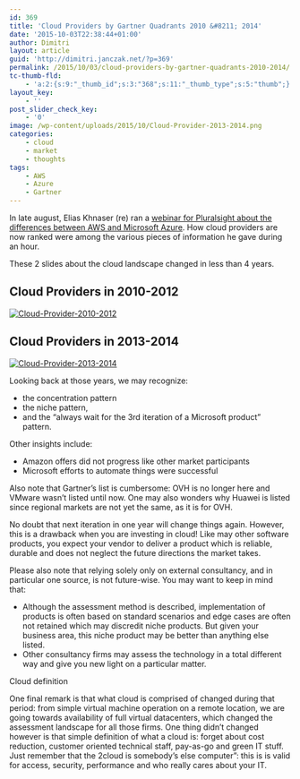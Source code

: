 ```yaml
---
id: 369
title: 'Cloud Providers by Gartner Quadrants 2010 &#8211; 2014'
date: '2015-10-03T22:38:44+01:00'
author: Dimitri
layout: article
guid: 'http://dimitri.janczak.net/?p=369'
permalink: /2015/10/03/cloud-providers-by-gartner-quadrants-2010-2014/
tc-thumb-fld:
    - 'a:2:{s:9:"_thumb_id";s:3:"368";s:11:"_thumb_type";s:5:"thumb";}'
layout_key:
    - ''
post_slider_check_key:
    - '0'
image: /wp-content/uploads/2015/10/Cloud-Provider-2013-2014.png
categories:
    - cloud
    - market
    - thoughts
tags:
    - AWS
    - Azure
    - Gartner
---
```


In late august, Elias Khnaser (re) ran a [webinar for Pluralsight about the differences between AWS and Microsoft Azure](http://blog.pluralsight.com/videos/microsoft-azure-amazon-aws). How cloud providers are now ranked were among the various pieces of information he gave during an hour.

These 2 slides about the cloud landscape changed in less than 4 years.

## Cloud Providers in 2010-2012

[![Cloud-Provider-2010-2012](http://dimitri.janczak.net/wp-content/uploads/2015/10/Cloud-Provider-2010-2012.png)](http://dimitri.janczak.net/wp-content/uploads/2015/10/Cloud-Provider-2010-2012.png)

## Cloud Providers in 2013-2014  
[![Cloud-Provider-2013-2014](http://dimitri.janczak.net/wp-content/uploads/2015/10/Cloud-Provider-2013-2014.png)](http://dimitri.janczak.net/wp-content/uploads/2015/10/Cloud-Provider-2013-2014.png)

Looking back at those years, we may recognize:

- the concentration pattern
- the niche pattern,
- and the “always wait for the 3rd iteration of a Microsoft product” pattern.

Other insights include:

- Amazon offers did not progress like other market participants
- Microsoft efforts to automate things were successful

Also note that Gartner’s list is cumbersome: OVH is no longer here and VMware wasn’t listed until now. One may also wonders why Huawei is listed since regional markets are not yet the same, as it is for OVH.

No doubt that next iteration in one year will change things again. However, this is a drawback when you are investing in cloud! Like may other software products, you expect your vendor to deliver a product which is reliable, durable and does not neglect the future directions the market takes.

Please also note that relying solely only on external consultancy, and in particular one source, is not future-wise. You may want to keep in mind that:

- Although the assessment method is described, implementation of products is often based on standard scenarios and edge cases are often not retained which may discredit niche products. But given your business area, this niche product may be better than anything else listed.
- Other consultancy firms may assess the technology in a total different way and give you new light on a particular matter.

Cloud definition

One final remark is that what cloud is comprised of changed during that period: from simple virtual machine operation on a remote location, we are going towards availability of full virtual datacenters, which changed the assessment landscape for all those firms. One thing didn’t changed however is that simple definition of what a cloud is: forget about cost reduction, customer oriented technical staff, pay-as-go and green IT stuff. Just remember that the 2cloud is somebody’s else computer”: this is is valid for access, security, performance and who really cares about your IT.